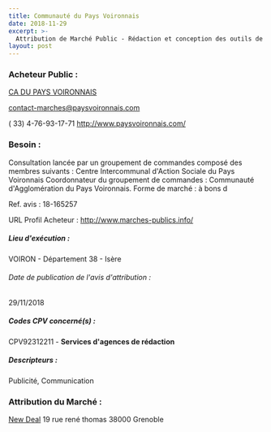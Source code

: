 ```yaml
---
title: Communauté du Pays Voironnais
date: 2018-11-29
excerpt: >-
  Attribution de Marché Public - Rédaction et conception des outils de communication de la Communauté d'Agglomération du pays Voironnais
layout: post
---
```


### Acheteur Public : 
<a href="/acheteur-33/siren-243800984"> CA DU PAYS VOIRONNAIS</a><br/>



contact-marches@paysvoironnais.com

( 33) 4-76-93-17-71
http://www.paysvoironnais.com/
### Besoin :

Consultation lancée par un groupement de commandes composé des membres suivants : Centre Intercommunal d'Action Sociale du Pays Voironnais Coordonnateur du groupement de commandes : Communauté d'Agglomération du Pays Voironnais. Forme de marché : à bons d

Ref. avis : 18-165257

URL Profil Acheteur : http://www.marches-publics.info/

##### Lieu d'exécution :

VOIRON - Département 38 - Isère

###### Date de publication de l'avis d'attribution : 
29/11/2018

##### Codes CPV concerné(s) :
CPV92312211 - **Services d'agences de rédaction** <br/>

##### Descripteurs :
Publicité, Communication <br/>

### Attribution du Marché :
<a href="/entreprise-255/siren-339089617"> New Deal</a>    19 rue rené thomas 38000 Grenoble <br/>
